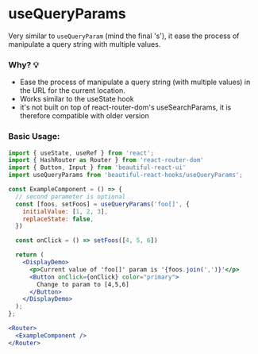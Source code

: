 # useQueryParams

Very similar to `useQueryParam` (mind the final 's'), it ease the process of manipulate a query string with multiple values.

### Why? 💡

- Ease the process of manipulate a query string (with multiple values) in the URL for the current location.
- Works similar to the useState hook
- it's not built on top of react-router-dom's useSearchParams, it is therefore compatible with older version

### Basic Usage:

```jsx harmony
import { useState, useRef } from 'react';
import { HashRouter as Router } from 'react-router-dom'
import { Button, Input } from 'beautiful-react-ui'
import useQueryParams from 'beautiful-react-hooks/useQueryParams';

const ExampleComponent = () => {
  // second parameter is optional
  const [foos, setFoos] = useQueryParams('foo[]', {
    initialValue: [1, 2, 3],
    replaceState: false,
  })

  const onClick = () => setFoos([4, 5, 6])

  return (
    <DisplayDemo>
      <p>Current value of 'foo[]' param is '{foos.join(',')}'</p>
      <Button onClick={onClick} color="primary">
        Change to param to [4,5,6]
      </Button>
    </DisplayDemo>
  );
};

<Router>
  <ExampleComponent />
</Router>
```
